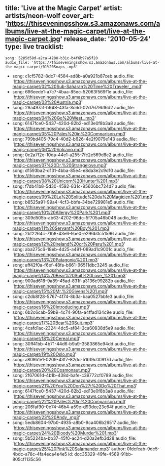 title: 'Live at the Magic Carpet'
artist: artists/neon-wolf
cover_art: 'https://thiseveningsshow.s3.amazonaws.com/albums/live-at-the-magic-carpet/live-at-the-magic-carpet.jpg'
release_date: '2010-05-24'
type: live
tracklist:
  -
    song: 5285d58d-a2ca-4280-b31c-b4f6b97a5f20
    audio_file: 'https://thiseveningsshow.s3.amazonaws.com/albums/live-at-the-magic-carpet/01%20Snaps_.mp3'
  -
    song: c1cf5782-8dc7-4584-ad8b-a0a921b87ceb
    audio_file: 'https://thiseveningsshow.s3.amazonaws.com/albums/live-at-the-magic-carpet/02%20Sub-Saharan%20Time%20Traveler_.mp3'
  -
    song: 696eede1-a7c7-4baa-85ec-52063f569f1e
    audio_file: 'https://thiseveningsshow.s3.amazonaws.com/albums/live-at-the-magic-carpet/03%20Austria.mp3'
  -
    song: 29a497af-b948-43fa-8c6d-02d7679b16d2
    audio_file: 'https://thiseveningsshow.s3.amazonaws.com/albums/live-at-the-magic-carpet/04%20Go%20West_.mp3'
  -
    song: 6147fce0-5437-420d-82b2-ed13e0f8b3a8
    audio_file: 'https://thiseveningsshow.s3.amazonaws.com/albums/live-at-the-magic-carpet/05%20Pales%20in%20Comparison.mp3'
  -
    song: 799bd405-79c4-40d2-b626-4e2f9079e143
    audio_file: 'https://thiseveningsshow.s3.amazonaws.com/albums/live-at-the-magic-carpet/06%20Volcano.mp3'
  -
    song: 0c2a7f2e-10da-44e1-a255-7fc2e569d8c2
    audio_file: 'https://thiseveningsshow.s3.amazonaws.com/albums/live-at-the-magic-carpet/07%20Dr.%20Strangelove.mp3'
  -
    song: d1593ba2-d131-4bba-85e4-e8da3e2c9d10
    audio_file: 'https://thiseveningsshow.s3.amazonaws.com/albums/live-at-the-magic-carpet/08%20Unicorn%20Hunter%201.mp3'
  -
    song: f7db41b8-5d30-4592-831c-95606bc724d7
    audio_file: 'https://thiseveningsshow.s3.amazonaws.com/albums/live-at-the-magic-carpet/09%20La%20Solitude%20du%20Magicien%201.mp3'
  -
    song: b8525a91-99a4-4cf3-bbfe-34be729981e5
    audio_file: 'https://thiseveningsshow.s3.amazonaws.com/albums/live-at-the-magic-carpet/10%20Allergy%20Park%201.mp3'
  -
    song: 309d505b-ab63-4202-96dc-5f705a46b048
    audio_file: 'https://thiseveningsshow.s3.amazonaws.com/albums/live-at-the-magic-carpet/11%20Servant%20Boy%201.mp3'
  -
    song: 2bf2264c-71b8-43e6-9ae0-e296b0c51596
    audio_file: 'https://thiseveningsshow.s3.amazonaws.com/albums/live-at-the-magic-carpet/12%20Ireland%20or%20Peru%201.mp3'
  -
    song: aba275c6-18eb-4d25-a491-089ad1c9001c
    audio_file: 'https://thiseveningsshow.s3.amazonaws.com/albums/live-at-the-magic-carpet/13%20Patagonia%201.mp3'
  -
    song: aff42f0a-f6ef-48fa-b661-96511dbc3245
    audio_file: 'https://thiseveningsshow.s3.amazonaws.com/albums/live-at-the-magic-carpet/14%20Bear%20Suit%20Love_%201.mp3'
  -
    song: 900ad618-9a89-45ad-831f-a3136c99282b
    audio_file: 'https://thiseveningsshow.s3.amazonaws.com/albums/live-at-the-magic-carpet/15%20Mr.%20Givens%201.mp3'
  -
    song: c2db8f28-5767-4f74-8b3a-baa0527bbfe3
    audio_file: 'https://thiseveningsshow.s3.amazonaws.com/albums/live-at-the-magic-carpet/16%20Introducing.mp3'
  -
    song: 6b2c6cab-59b9-4c74-90fa-a4ffad134c9e
    audio_file: 'https://thiseveningsshow.s3.amazonaws.com/albums/live-at-the-magic-carpet/17%20Bear%20Suit.mp3'
  -
    song: 4cafd1ac-2324-4dc5-af84-3ca60938d5e9
    audio_file: 'https://thiseveningsshow.s3.amazonaws.com/albums/live-at-the-magic-carpet/18%20Cereal.mp3'
  -
    song: 30ff41bb-4b71-44d6-b9a9-3583865e94dd
    audio_file: 'https://thiseveningsshow.s3.amazonaws.com/albums/live-at-the-magic-carpet/19%20Oslo.mp3'
  -
    song: a809b1e1-0209-43f7-82dd-51b19c00917d
    audio_file: 'https://thiseveningsshow.s3.amazonaws.com/albums/live-at-the-magic-carpet/20%20Cosmonaut.mp3'
  -
    song: 2f67061d-4b1b-438d-bafe-c39772cf0789
    audio_file: 'https://thiseveningsshow.s3.amazonaws.com/albums/live-at-the-magic-carpet/21%20You%20Don%27t%20Do%20That.mp3'
  -
    song: 6147fce0-5437-420d-82b2-ed13e0f8b3a8
    audio_file: 'https://thiseveningsshow.s3.amazonaws.com/albums/live-at-the-magic-carpet/22%20Pales%20in%20Comparison.mp3'
  -
    song: 206faf90-0e74-46b4-a59e-d93dee23c64f
    audio_file: 'https://thiseveningsshow.s3.amazonaws.com/albums/live-at-the-magic-carpet/23%20Andy_.mp3'
  -
    song: 5edb8604-97b0-4935-a8b0-9ca406b26517
    audio_file: 'https://thiseveningsshow.s3.amazonaws.com/albums/live-at-the-magic-carpet/24%20Bloody%20Murder%201.mp3'
  -
    song: 5b5224ba-bb37-45f0-ac24-d20a2efb3d28
    audio_file: 'https://thiseveningsshow.s3.amazonaws.com/albums/live-at-the-magic-carpet/25%20Pink%20Salamander.mp3'
author: 0fdcfcab-9dc5-4bdc-a78c-4fa4eca4e4e5
id: dcc35329-49fe-4569-91bb-805cf1135c56
